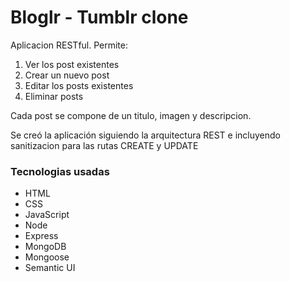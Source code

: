 # Bloglr - Tumblr clone

Aplicacion RESTful.
Permite:
1. Ver los post existentes
2. Crear un nuevo post
3. Editar los posts existentes
4. Eliminar posts

Cada post se compone de un titulo, imagen y descripcion.

Se creó la aplicación siguiendo la arquitectura REST e incluyendo sanitizacion para las rutas CREATE y UPDATE

### Tecnologias usadas

* HTML
* CSS
* JavaScript
* Node
* Express
* MongoDB
* Mongoose
* Semantic UI

